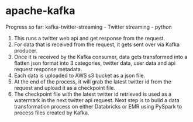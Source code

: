 # apache-kafka
Progress so far: kafka-twitter-streaming - Twitter streaming - python
1) This runs a twitter web api and get response from the request.
2) For data that is received from the request, it gets sent over via Kafka producer.
3) Once it is received by the Kafka consumer, data gets transformed into a flatten json format into 3 categories, twitter data, user data and api request response metadata.
4) Each data is uploaded to AWS s3 bucket as a json file.
5) At the end of the process, it will grab the latest twitter id from the request and upload it as a checkpoint file.
6) The checkpoint file with the latest twitter id retrieved is used as a watermark in the next twitter api request.
Next step is to build a data transformation process on either Databricks or EMR using PySpark to process files created by Kafka.
